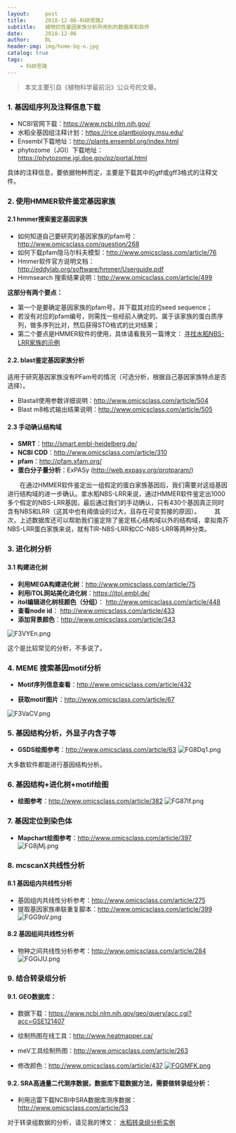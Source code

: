 ```yaml
---
layout:     post
title:      2018-12-06-科研思路2
subtitle:   植物抗性基因家族分析所用到的数据库和软件
date:       2018-12-06
author:     DL
header-img: img/home-bg-o.jpg
catalog: true
tags:
    - 科研思路
---
```

> 本文主要引自《植物科学最前沿》公众号的文章。

### 1. 基因组序列及注释信息下载

- NCBI官网下载：https://www.ncbi.nlm.nih.gov/  
- 水稻全基因组注释计划：https://rice.plantbiology.msu.edu/
- Ensembl下载地址：http://plants.ensembl.org/index.html  
- phytozome（JGI）下载地址：https://phytozome.jgi.doe.gov/pz/portal.html  

具体的注释信息，要依据物种而定，主要是下载其中的gtf或gff3格式的注释文件。
### 2. 使用HMMER软件鉴定基因家族

#### 2.1 hmmer搜索鉴定基因家族

- 如何知道自己要研究的基因家族的pfam号：http://www.omicsclass.com/question/268
- 如何下载pfam隐马尔科夫模型：http://www.omicsclass.com/article/76
- Hmmer软件官方说明文档：http://eddylab.org/software/hmmer/Userguide.pdf
- Hmmsearch 搜索结果说明：http://www.omicsclass.com/article/499

**这部分有两个要点：**

- 第一个是要确定基因家族的pfam号，并下载其对应的seed sequence；
- 若没有对应的pfam编号，则需找一些经前人确定的、属于该家族的蛋白质序列，做多序列比对，然后获得STO格式的比对结果；
- 第二个要点是HMMER软件的使用，具体请看我另一篇博文：
[寻找水稻NBS-LRR家族的示例](https://babyding.github.io/2018/11/07/%E6%B0%B4%E7%A8%BBNBS-LRR%E5%BA%8F%E5%88%97%E7%9A%84%E8%8E%B7%E5%8F%96%E6%96%B9%E6%B3%95/)

#### 2.2. blast鉴定基因家族分析

适用于研究基因家族没有PFam号的情况（可选分析，根据自己基因家族特点是否选择）。

- Blastall使用参数详细说明：http://www.omicsclass.com/article/504
- Blast m8格式输出结果说明：http://www.omicsclass.com/article/505

#### 2.3 手动确认结构域

- **SMRT**：http://smart.embl-heidelberg.de/
- **NCBI CDD**：http://www.omicsclass.com/article/310
- **pfam**：http://pfam.xfam.org/
- **蛋白分子量分析**：ExPASy (http://web.expasy.org/protparam/)

&emsp;&emsp;在通过HMMER软件鉴定出一组假定的蛋白家族基因后，我们需要对这组基因进行结构域的进一步确认。拿水稻NBS-LRR来说，通过HMMER软件鉴定出1000多个假定的NBS-LRR基因，最后通过我们的手动确认，只有430个基因真正同时含有NBS和LRR（这其中也有阈值设的过大，且存在可变剪接的原因）。
&emsp;&emsp;其次，上述数据库还可以帮助我们鉴定除了鉴定核心结构域以外的结构域，拿拟南芥NBS-LRR蛋白家族来说，就有TIR-NBS-LRR和CC-NBS-LRR等两种分类。


### 3. 进化树分析
#### 3.1 构建进化树

- **利用MEGA构建进化树**：http://www.omicsclass.com/article/75
- **利用iTOL网站美化进化树**：https://itol.embl.de/
- **itol编辑进化树枝颜色（分组）**： http://www.omicsclass.com/article/448 
- **查看node id**： http://www.omicsclass.com/article/433
- **添加背景颜色**：http://www.omicsclass.com/article/343

![F3VYEn.png](https://s1.ax1x.com/2018/12/07/F3VYEn.png)

这个是比较常见的分析，不多说了。

### 4. MEME 搜索基因motif分析

- **Motif序列信息查看**：http://www.omicsclass.com/article/432

- **获取motif图片**：http://www.omicsclass.com/article/67

![F3VaCV.png](https://s1.ax1x.com/2018/12/07/F3VaCV.png)

### 5. 基因结构分析，外显子内含子等

- **GSDS绘图参考**：http://www.omicsclass.com/article/63
![FG8Dq1.png](https://s1.ax1x.com/2018/12/09/FG8Dq1.png)

大多数软件都能进行基因结构分析。

### 6. 基因结构+进化树+motif绘图
- **绘图参考**：http://www.omicsclass.com/article/382
![FG87If.png](https://s1.ax1x.com/2018/12/09/FG87If.png)

### 7. 基因定位到染色体
- **Mapchart绘图参考**：http://www.omicsclass.com/article/397
![FG8jMj.png](https://s1.ax1x.com/2018/12/09/FG8jMj.png)

### 8. mcscanX共线性分析
#### 8.1 基因组内共线性分析
- 基因组内共线性分析参考：http://www.omicsclass.com/article/275
- 提取基因家族串联重复脚本：http://www.omicsclass.com/article/399
![FGG9oV.png](https://s1.ax1x.com/2018/12/09/FGG9oV.png)

#### 8.2 基因组间共线性分析
- 物种之间共线性分析参考：http://www.omicsclass.com/article/284
![FGGiJU.png](https://s1.ax1x.com/2018/12/09/FGGiJU.png)

### 9. 结合转录组分析
#### 9.1. GEO数据库：

- 数据下载：https://www.ncbi.nlm.nih.gov/geo/query/acc.cgi?acc=GSE121407 
- 绘制热图在线工具：http://www.heatmapper.ca/
- meV工具绘制热图：http://www.omicsclass.com/article/263 

- 修改颜色：http://www.omicsclass.com/article/437
[![FGGMFK.png](https://s1.ax1x.com/2018/12/09/FGGMFK.png)](https://imgchr.com/i/FGGMFK)


#### 9.2. SRA高通量二代测序数据，数据库下载数据方法，需要做转录组分析：

- 利用迅雷下载NCBI中SRA数据库测序数据：http://www.omicsclass.com/article/53

对于转录组数据的分析，请见我的博文：
[水稻转录组分析实例](https://babyding.github.io/2018/10/15/RNA-seq%E5%88%86%E6%9E%90%E6%B5%81%E7%A8%8B/)